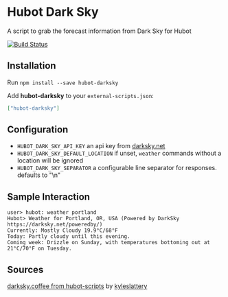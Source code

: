 # Hubot Dark Sky

A script to grab the forecast information from Dark Sky for Hubot

[![Build Status](https://travis-ci.org/hubot-scripts/hubot-darksky.png)](https://travis-ci.org/hubot-scripts/hubot-darksky)

## Installation

Run `npm install --save hubot-darksky`

Add **hubot-darksky** to your `external-scripts.json`:

```json
["hubot-darksky"]
```

## Configuration
- `HUBOT_DARK_SKY_API_KEY` an api key from [darksky.net](https://darksky.net/dev)
- `HUBOT_DARK_SKY_DEFAULT_LOCATION` if unset, `weather` commands without a location will be ignored
- `HUBOT_DARK_SKY_SEPARATOR` a configurable line separator for responses.  defaults to "\n"

## Sample Interaction
```
user> hubot: weather portland
Hubot> Weather for Portland, OR, USA (Powered by DarkSky https://darksky.net/poweredby/)
Currently: Mostly Cloudy 19.9°C/68°F
Today: Partly cloudy until this evening.
Coming week: Drizzle on Sunday, with temperatures bottoming out at 21°C/70°F on Tuesday.
```

## Sources
[darksky.coffee from hubot-scripts](https://github.com/github/hubot-scripts/blob/master/src/scripts/darksky.coffee) by [kyleslattery](https://github.com/kyleslattery)
